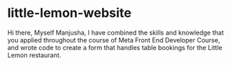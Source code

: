 # little-lemon-website
Hi there,
Myself Manjusha, I have combined the skills and knowledge that you applied throughout the course of Meta Front End Developer Course, and wrote code to create a form that handles table bookings for the Little Lemon restaurant.
